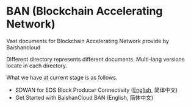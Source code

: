 # BAN (Blockchain Accelerating Network)
Vast documents for Blockchain Accelerating Network provide by Baishancloud

Different directory represents different documents. Multi-lang versions locate in each directory.

What we have at current stage is as follows.

* SDWAN for EOS Block Producer Connectivity ([English](SDWAN-for-BP/en/SDWAN-for-EOS-Block-Producer.md), 简体中文)
* Get Started with BaishanCloud BAN (English, 简体中文)
